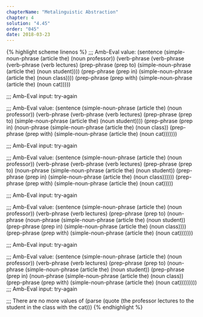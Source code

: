 ```yaml
---
chapterName: "Metalinguistic Abstraction"
chapter: 4
solution: "4.45"
order: "045"
date: 2018-03-23 
---
```


{% highlight scheme linenos %}
;;; Amb-Eval value:
(sentence (simple-noun-phrase (article the) (noun professor))
		  (verb-phrase (verb-phrase
						(verb-phrase (verb lectures)
									 (prep-phrase
									  (prep to)
									  (simple-noun-phrase
									   (article the) (noun student))))
						(prep-phrase (prep in)
									 (simple-noun-phrase
									  (article the) (noun class))))
					   (prep-phrase (prep with)
									(simple-noun-phrase
									 (article the) (noun cat)))))

;;; Amb-Eval input:
try-again

;;; Amb-Eval value:
(sentence (simple-noun-phrase (article the) (noun professor))
		  (verb-phrase (verb-phrase
						(verb lectures)
						(prep-phrase (prep to)
									 (simple-noun-phrase
									  (article the) (noun student))))
					   (prep-phrase (prep in)
									(noun-phrase
									 (simple-noun-phrase
									  (article the) (noun class))
									 (prep-phrase
									  (prep with)
									  (simple-noun-phrase
									   (article the) (noun cat)))))))

;;; Amb-Eval input:
try-again

;;; Amb-Eval value:
(sentence (simple-noun-phrase (article the) (noun professor))
		  (verb-phrase (verb-phrase
						(verb lectures)
						(prep-phrase (prep to)
									 (noun-phrase
									  (simple-noun-phrase
									   (article the) (noun student))
									  (prep-phrase (prep in)
												   (simple-noun-phrase
													(article the) (noun class))))))
					   (prep-phrase (prep with)
									(simple-noun-phrase
									 (article the) (noun cat)))))

;;; Amb-Eval input:
try-again

;;; Amb-Eval value:
(sentence (simple-noun-phrase (article the) (noun professor))
		  (verb-phrase (verb lectures)
					   (prep-phrase
						(prep to)
						(noun-phrase (noun-phrase
									  (simple-noun-phrase
									   (article the) (noun student))
									  (prep-phrase (prep in)
												   (simple-noun-phrase
													(article the) (noun class))))
									 (prep-phrase (prep with)
												  (simple-noun-phrase
												   (article the) (noun cat)))))))

;;; Amb-Eval input:
try-again

;;; Amb-Eval value:
(sentence (simple-noun-phrase (article the) (noun professor))
		  (verb-phrase (verb lectures)
					   (prep-phrase
						(prep to)
						(noun-phrase
						 (simple-noun-phrase (article the) (noun student))
						 (prep-phrase
						  (prep in)
						  (noun-phrase (simple-noun-phrase
										(article the) (noun class))
									   (prep-phrase
										(prep with)
										(simple-noun-phrase
										 (article the) (noun cat)))))))))
;;; Amb-Eval input:
try-again

;;; There are no more values of
(parse (quote (the professor lectures to the student in the class with the cat)))
{% endhighlight %}
